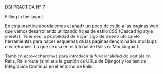 DSI PRACTICA Nº 7

Filling in the layout


En esta práctica abordaremos el añadir un poco de estilo a las paginas web que vamos desarrollando utilizando hojas de estilo CSS (Cascading style sheets). Tenemos la posibilidad de hacer algo de diseño utilizando herramientas para haces esquemas de las paginas denominados mockups o wireframes. La que se usa en el tutorial de Rails es Mockingbird.

Tambien aprovecharemos para introducir la funcionalidad de partials en Rails, Rails route (similar a la gestión de URLs de Django) y los test de Integración Contínua en el entorno de Rails.
